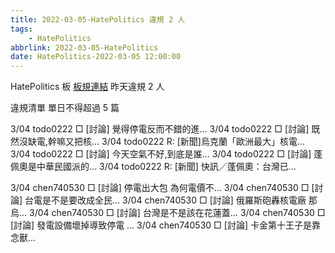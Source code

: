 ```yaml
---
title: 2022-03-05-HatePolitics 違規 2 人
tags:
    - HatePolitics
abbrlink: 2022-03-05-HatePolitics
date: HatePolitics-2022-03-05 12:00:00
---
```

HatePolitics 板 [板規連結](https://www.ptt.cc/bbs/HatePolitics/M.1617115262.A.D60.html)
昨天違規 2 人
<!-- more -->

違規清單
單日不得超過 5 篇

3/04 todo0222 □ [討論] 覺得停電反而不錯的進…
3/04 todo0222 □ [討論] 既然沒缺電,幹嘛又把核…
3/04 todo0222 R: [新聞]烏克蘭「歐洲最大」核電…
3/04 todo0222 □ [討論] 今天空氣不好,到底是誰…
3/04 todo0222 □ [討論] 蓬佩奧是中華民國派的…
3/04 todo0222 R: [新聞] 快訊／蓬佩奧：台灣已…

3/04 chen740530 □ [討論] 停電出大包 為何電價不…
3/04 chen740530 □ [討論] 台電是不是要改成全民…
3/04 chen740530 □ [討論] 俄羅斯砲轟核電廠 那烏…
3/04 chen740530 □ [討論] 台灣是不是該在花蓮蓋…
3/04 chen740530 □ [討論] 發電設備壞掉導致停電 …
3/04 chen740530 □ [討論] 卡金第十王子是靠念獸…